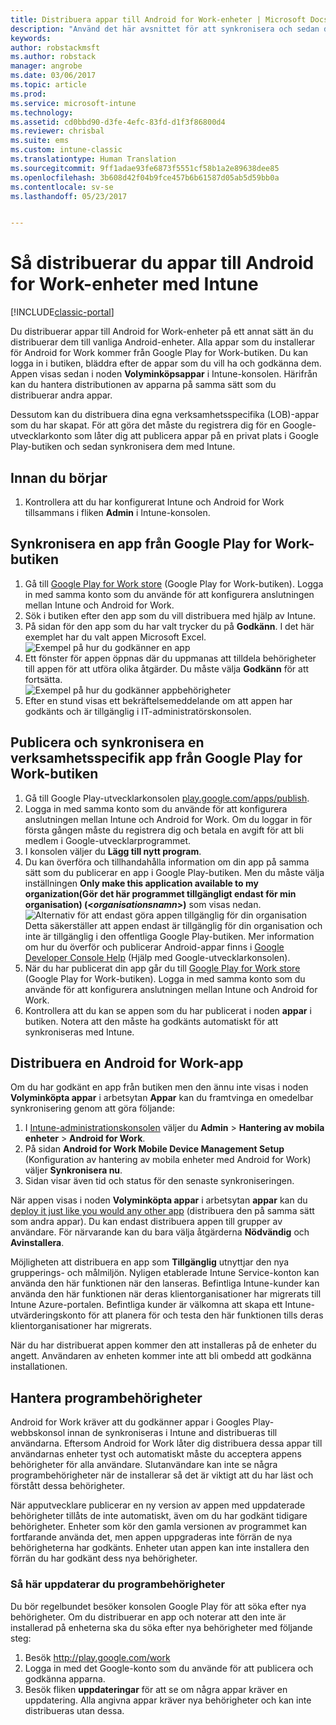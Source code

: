 ```yaml
---
title: Distribuera appar till Android for Work-enheter | Microsoft Docs
description: "Använd det här avsnittet för att synkronisera och sedan distribuera appar till Android for Work-enheter från Google Play for Work Store."
keywords: 
author: robstackmsft
ms.author: robstack
manager: angrobe
ms.date: 03/06/2017
ms.topic: article
ms.prod: 
ms.service: microsoft-intune
ms.technology: 
ms.assetid: cd0bbd90-d3fe-4efc-83fd-d1f3f86800d4
ms.reviewer: chrisbal
ms.suite: ems
ms.custom: intune-classic
ms.translationtype: Human Translation
ms.sourcegitcommit: 9ff1adae93fe6873f5551cf58b1a2e89638dee85
ms.openlocfilehash: 3b608d42f04b9fce457b6b61587d05ab5d59bb0a
ms.contentlocale: sv-se
ms.lasthandoff: 05/23/2017


---
```


# <a name="how-to-deploy-apps-to-android-for-work-devices-with-intune"></a>Så distribuerar du appar till Android for Work-enheter med Intune

[!INCLUDE[classic-portal](../includes/classic-portal.md)]

Du distribuerar appar till Android for Work-enheter på ett annat sätt än du distribuerar dem till vanliga Android-enheter. Alla appar som du installerar för Android for Work kommer från Google Play for Work-butiken. Du kan logga in i butiken, bläddra efter de appar som du vill ha och godkänna dem.
Appen visas sedan i noden **Volyminköpsappar** i Intune-konsolen. Härifrån kan du hantera distributionen av apparna på samma sätt som du distribuerar andra appar.

Dessutom kan du distribuera dina egna verksamhetsspecifika (LOB)-appar som du har skapat. För att göra det måste du registrera dig för en Google-utvecklarkonto som låter dig att publicera appar på en privat plats i Google Play-butiken och sedan synkronisera dem med Intune.

## <a name="before-you-start"></a>Innan du börjar

1. Kontrollera att du har konfigurerat Intune och Android for Work tillsammans i fliken **Admin** i Intune-konsolen.

## <a name="synchronize-an-app-from-the-google-play-for-work-store"></a>Synkronisera en app från Google Play for Work-butiken


1. Gå till [Google Play for Work store](https://play.google.com/work) (Google Play for Work-butiken). Logga in med samma konto som du använde för att konfigurera anslutningen mellan Intune och Android for Work.
2. Sök i butiken efter den app som du vill distribuera med hjälp av Intune.
3. På sidan för den app som du har valt trycker du på **Godkänn**. I det här exemplet har du valt appen Microsoft Excel.<br>
  ![Exempel på hur du godkänner en app](media/approve.png)
4. Ett fönster för appen öppnas där du uppmanas att tilldela behörigheter till appen för att utföra olika åtgärder. Du måste välja **Godkänn** för att fortsätta.<br>
  ![Exempel på hur du godkänner appbehörigheter](media/approve-app-permissions.png)
5. Efter en stund visas ett bekräftelsemeddelande om att appen har godkänts och är tillgänglig i IT-administratörskonsolen.

## <a name="publish-then-synchronize-a-line-of-business-app-from-the-google-play-for-work-store"></a>Publicera och synkronisera en verksamhetsspecifik app från Google Play for Work-butiken

1. Gå till Google Play-utvecklarkonsolen [play.google.com/apps/publish](https://play.google.com/apps/publish).
2. Logga in med samma konto som du använde för att konfigurera anslutningen mellan Intune och Android for Work. Om du loggar in för första gången måste du registrera dig och betala en avgift för att bli medlem i Google-utvecklarprogrammet.
3. I konsolen väljer du **Lägg till nytt program**.
4. Du kan överföra och tillhandahålla information om din app på samma sätt som du publicerar en app i Google Play-butiken. Men du måste välja inställningen **Only make this application available to my organization(Gör det här programmet tillgängligt endast för min organisation) (<*organisationsnamn*>)** som visas nedan.<br>
  ![Alternativ för att endast göra appen tillgänglig för din organisation](media/restrict.png)<br>
Detta säkerställer att appen endast är tillgänglig för din organisation och inte är tillgänglig i den offentliga Google Play-butiken.
Mer information om hur du överför och publicerar Android-appar finns i [Google Developer Console Help](https://support.google.com/googleplay/android-developer/answer/113469) (Hjälp med Google-utvecklarkonsolen).
5. När du har publicerat din app går du till [Google Play for Work store](https://play.google.com/work) (Google Play for Work-butiken). Logga in med samma konto som du använde för att konfigurera anslutningen mellan Intune och Android for Work.
6. Kontrollera att du kan se appen som du har publicerat i noden **appar** i butiken. Notera att den måste ha godkänts automatiskt för att synkroniseras med Intune.

## <a name="deploy-an-android-for-work-app"></a>Distribuera en Android for Work-app

Om du har godkänt en app från butiken men den ännu inte visas i noden **Volyminköpta appar** i arbetsytan **Appar** kan du framtvinga en omedelbar synkronisering genom att göra följande:

1. I [Intune-administrationskonsolen](https://manage.microsoft.com) väljer du **Admin** > **Hantering av mobila enheter** > **Android for Work**.
2. På sidan **Android for Work Mobile Device Management Setup** (Konfiguration av hantering av mobila enheter med Android for Work) väljer **Synkronisera nu**.
3. Sidan visar även tid och status för den senaste synkroniseringen.

När appen visas i noden **Volyminköpta appar** i arbetsytan **appar** kan du [deploy it just like you would any other app](deploy-apps-in-microsoft-intune.md) (distribuera den på samma sätt som andra appar). Du kan endast distribuera appen till grupper av användare. För närvarande kan du bara välja åtgärderna **Nödvändig** och **Avinstallera**.

Möjligheten att distribuera en app som **Tillgänglig** utnyttjar den nya grupperings- och målmiljön. Nyligen etablerade Intune Service-konton kan använda den här funktionen när den lanseras. Befintliga Intune-kunder kan använda den här funktionen när deras klientorganisationer har migrerats till Intune Azure-portalen. Befintliga kunder är välkomna att skapa ett Intune-utvärderingskonto för att planera för och testa den här funktionen tills deras klientorganisationer har migrerats.

När du har distribuerat appen kommer den att installeras på de enheter du angett. Användaren av enheten kommer inte att bli ombedd att godkänna installationen.

## <a name="manage-app-permissions"></a>Hantera programbehörigheter
Android for Work kräver att du godkänner appar i Googles Play-webbskonsol innan de synkroniseras i Intune and distribueras till användarna.  Eftersom Android for Work låter dig distribuera dessa appar till användarnas enheter tyst och automatiskt måste du acceptera appens behörigheter för alla användare.  Slutanvändare kan inte se några programbehörigheter när de installerar så det är viktigt att du har läst och förstått dessa behörigheter.

När apputvecklare publicerar en ny version av appen med uppdaterade behörigheter tillåts de inte automatiskt, även om du har godkänt tidigare behörigheter. Enheter som kör den gamla versionen av programmet kan fortfarande använda det, men appen uppgraderas inte förrän de nya behörigheterna har godkänts. Enheter utan appen kan inte installera den förrän du har godkänt dess nya behörigheter.

### <a name="how-to-update-app-permissions"></a>Så här uppdaterar du programbehörigheter

Du bör regelbundet besöker konsolen Google Play för att söka efter nya behörigheter. Om du distribuerar en app och noterar att den inte är installerad på enheterna ska du söka efter nya behörigheter med följande steg:

1. Besök http://play.google.com/work
2. Logga in med det Google-konto som du använde för att publicera och godkänna apparna.
3. Besök fliken **uppdateringar** för att se om några appar kräver en uppdatering.  Alla angivna appar kräver nya behörigheter och kan inte distribueras utan dessa.  

